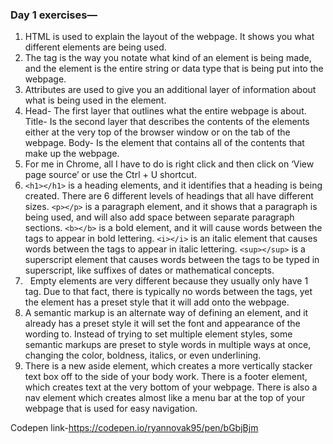 ### Day 1 exercises—

1. HTML is used to explain the layout of the webpage. It shows you what different elements are being used.
2. The tag is the way you notate what kind of an element is being made, and the element is the entire string or data type that is being put into the webpage.
3. Attributes are used to give you an additional layer of information about what is being used in the element.
4. Head- The first layer that outlines what the entire webpage is about. Title- Is the second layer that describes the contents of the elements either at the very top of the browser window or on the tab of the webpage. Body- Is the element that contains all of the contents that make up the webpage.
5. For me in Chrome, all I have to do is right click and then click on ‘View page source’ or use the Ctrl + U shortcut.
6. `<h1></h1>` is a heading elements, and it identifies that a heading is being created. There are 6 different levels of headings that all have different sizes. `<p></p>` is a paragraph element, and it shows that a paragraph is being used, and will also add space between separate paragraph sections. `<b></b>` is a bold element, and it will cause words between the tags to appear in bold lettering. `<i></i>` is an italic element that causes words between the tags to appear in italic lettering. `<sup></sup>` is a superscript element that causes words between the tags to be typed in superscript, like suffixes of dates or mathematical concepts.
7.   Empty elements are very different because they usually only have 1 tag. Due to that fact, there is typically no words between the tags, yet the element has a preset style that it will add onto the webpage.
8. A semantic markup is an alternate way of defining an element, and it already has a preset style it will set the font and appearance of the wording to. Instead of trying to set multiple element styles, some semantic markups are preset to style words in multiple ways at once, changing the color, boldness, italics, or even underlining.
9. There is a new aside element, which creates a more vertically stacker text box off to the side of your body work. There is a footer element, which creates text at the very bottom of your webpage. There is also a nav element which creates almost like a menu bar at the top of your webpage that is used for easy navigation.



Codepen link-https://codepen.io/ryannovak95/pen/bGbjBjm

